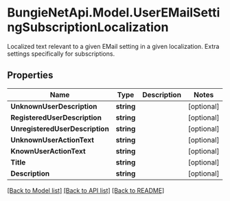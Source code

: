 # BungieNetApi.Model.UserEMailSettingSubscriptionLocalization
Localized text relevant to a given EMail setting in a given localization. Extra settings specifically for subscriptions.
## Properties

Name | Type | Description | Notes
------------ | ------------- | ------------- | -------------
**UnknownUserDescription** | **string** |  | [optional] 
**RegisteredUserDescription** | **string** |  | [optional] 
**UnregisteredUserDescription** | **string** |  | [optional] 
**UnknownUserActionText** | **string** |  | [optional] 
**KnownUserActionText** | **string** |  | [optional] 
**Title** | **string** |  | [optional] 
**Description** | **string** |  | [optional] 

[[Back to Model list]](../README.md#documentation-for-models) [[Back to API list]](../README.md#documentation-for-api-endpoints) [[Back to README]](../README.md)

